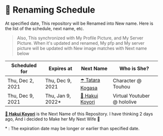 # 📅 Renaming Schedule

At specified date, This repository will be Renamed into New name. Here is the list of the schedule, next name, etc.

> Also, This synchronized with My Profile Picture, and My Server Picture. When it's updated and renamed, My pfp and My server picture will be updated with New image matches with Next name below

| Scheduled for    | Expires at         | Next Name                                                               | Who is She?                 |
| ---------------- | ------------------ | ----------------------------------------------------------------------- | --------------------------- |
| Thu, Dec 2, 2021 | Thu, Dec 9, 2021   | [☂️ Tatara Kogasa](https://en.touhouwiki.net/wiki/Kogasa_Tatara)        | Character @ Touhou          |
| Thu, Dec 9, 2021 | Thu, Jan 9, 2022\* | [🧪 Hakui Koyori](https://virtualyoutuber.fandom.com/wiki/Hakui_Koyori) | Virtual Youtuber @ hololive |

**[🧪 Hakui Koyori](https://virtualyoutuber.fandom.com/wiki/Hakui_Koyori)** is the Next Name of this Repository. I have thinking 2 days ago, And i decided to Make her My Next Wife 🥰

\* : The expiration date may be longer or earlier than specified date.
